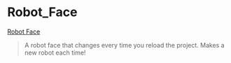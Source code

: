 # Robot_Face
[Robot Face](https://girhotraz26.github.io/Robot_Face)
> A robot face that changes every time you reload the project. Makes a new robot each time!
